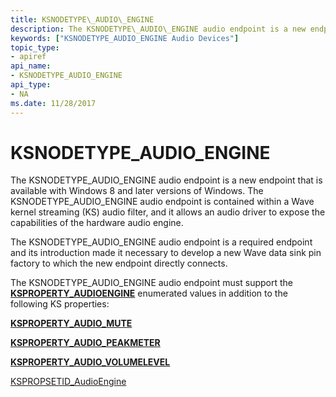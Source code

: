 ```yaml
---
title: KSNODETYPE\_AUDIO\_ENGINE
description: The KSNODETYPE\_AUDIO\_ENGINE audio endpoint is a new endpoint that is available with Windows 8 and later versions of Windows.
keywords: ["KSNODETYPE_AUDIO_ENGINE Audio Devices"]
topic_type:
- apiref
api_name:
- KSNODETYPE_AUDIO_ENGINE
api_type:
- NA
ms.date: 11/28/2017
---
```


# KSNODETYPE\_AUDIO\_ENGINE


The KSNODETYPE\_AUDIO\_ENGINE audio endpoint is a new endpoint that is available with Windows 8 and later versions of Windows. The KSNODETYPE\_AUDIO\_ENGINE audio endpoint is contained within a Wave kernel streaming (KS) audio filter, and it allows an audio driver to expose the capabilities of the hardware audio engine.

The KSNODETYPE\_AUDIO\_ENGINE audio endpoint is a required endpoint and its introduction made it necessary to develop a new Wave data sink pin factory to which the new endpoint directly connects.

The KSNODETYPE\_AUDIO\_ENGINE audio endpoint must support the [**KSPROPERTY\_AUDIOENGINE**](ksproperty-audioengine.md) enumerated values in addition to the following KS properties:

[**KSPROPERTY\_AUDIO\_MUTE**](ksproperty-audio-mute.md)

[**KSPROPERTY\_AUDIO\_PEAKMETER**](ksproperty-audio-peakmeter.md)

[**KSPROPERTY\_AUDIO\_VOLUMELEVEL**](ksproperty-audio-volumelevel.md)

[KSPROPSETID\_AudioEngine](kspropsetid-audioengine.md)

 

 





